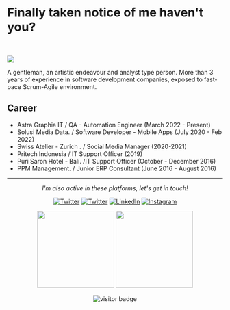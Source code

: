 # Finally taken notice of me haven't you?
<br>

![](https://github.com/reinskywalker/reinskywalker/blob/main/assets/header.png)

A gentleman, an artistic endeavour and analyst type person. More than 3 years of experience in software development companies, exposed to fast-pace Scrum-Agile environment.

## Career
- Astra Graphia IT / QA - Automation Engineer (March 2022 - Present)  
- Solusi Media Data. / Software Developer - Mobile Apps (July 2020 - Feb 2022)
- Swiss Atelier - Zurich . / Social Media Manager (2020-2021)
- Pritech Indonesia / IT Support Officer (2019)
- Puri Saron Hotel - Bali. /IT Support Officer (October - December 2016)
- PPM Management. / Junior ERP Consultant (June 2016 - August 2016)
  
<hr>
<p align="center">
  <i>I'm also active in these platforms, let's get in touch!</i>


<div align="center">

<a href="">[![Twitter](https://img.shields.io/badge/Steam-9AA6B1.svg?logo=Steam&logoColor=white)](https://steamcommunity.com/id/reiseclaw/)</a>
<a href="">[![Twitter](https://img.shields.io/badge/Twitter-%231DA1F2.svg?logo=Twitter&logoColor=white)](https://twitter.com/reinskywalker)</a>
<a href="">[![LinkedIn](https://img.shields.io/badge/LinkedIn-%230077B5.svg?logo=linkedin&logoColor=white)](https://linkedin.com/in/reinskywalker)</a>
<a href="">[![Instagram](https://img.shields.io/badge/Instagram-%23E4405F.svg?logo=Instagram&logoColor=white)](https://instagram.com/reinskywalker)</a>
  
</div>

<p align="center">
  <img height="180em" src="https://github-readme-stats.vercel.app/api?username=reinskywalker&show_icons=true&border_color=777777&theme=transparent#gh-dark-mode-only"/>
  <img height="180em" src="https://github-readme-stats.vercel.app/api/top-langs/?username=reinskywalker&layout=compact&border_color=777777&theme=transparent#gh-dark-mode-only"/>
</p>

<p  align="center">
<!--<img src="https://visitor-badge.glitch.me/badge?page_id=reinskywalker.reinskywalker" alt="visitor count"/> --> 
<img src="https://visitor-badge.laobi.icu/badge?page_id=reinskywalker.reinskywalker" alt="visitor badge"/>
</p>
</p>

